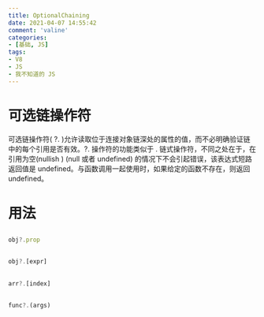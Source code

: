 ```yaml
---
title: OptionalChaining
date: 2021-04-07 14:55:42
comment: 'valine'
categories:
- [基础, JS]
tags:
- V8
- JS
- 我不知道的 JS
---
```

# 可选链操作符
可选链操作符( ?. )允许读取位于连接对象链深处的属性的值，而不必明确验证链中的每个引用是否有效。?. 操作符的功能类似于 . 链式操作符，不同之处在于，在引用为空(nullish ) (null 或者 undefined) 的情况下不会引起错误，该表达式短路返回值是 undefined。与函数调用一起使用时，如果给定的函数不存在，则返回 undefined。
# 用法
## 
```js
obj?.prop

```
## 
```js
obj?.[expr]
```
## 
```js
arr?.[index]
```
## 
```js
func?.(args)
```
